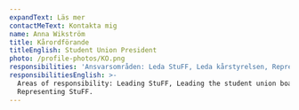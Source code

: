 ```yaml
---
expandText: Läs mer
contactMeText: Kontakta mig
name: Anna Wikström
title: Kårordförande
titleEnglish: Student Union President
photo: /profile-photos/KO.png
responsibilities: 'Ansvarsområden: Leda StuFF, Leda kårstyrelsen, Representera StuFF'
responsibilitiesEnglish: >-
  Areas of responsibility: Leading StuFF, Leading the student union board,
  Representing StuFF.
---
```


